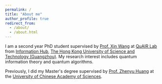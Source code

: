 ```yaml
---
permalink: /
title: "About me"
author_profile: true
redirect_from: 
  - /about/
  - /about.html
---
```



I am a second year PhD student supervised by [Prof. Xin Wang](https://www.xinwang.info/) at [QuAIR Lab](https://www.quair.group/people/) from [Information Hub](https://infh.hkust-gz.edu.cn/), [The Hong Kong University of Science and Technology (Guangzhou)](https://hkust-gz.edu.cn/). My research interest includes quantum information theory and quantum algorithms.

Previously, I did my Master's degree supervised by [Prof. Zhenyu Huang](https://scholar.google.com/citations?user=omCIQ64AAAAJ&hl=zh-CN) at the [University of Chinese Academy of Sciences](https://www.ucas.ac.cn/).
